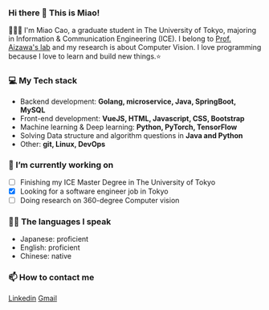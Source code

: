 ### Hi there 👋 This is Miao!

👩🏻‍💻 I'm Miao Cao, a graduate student in The University of Tokyo, majoring in Information & Communication Engineering (ICE). I belong to [Prof. Aizawa's lab](http://www.hal.t.u-tokyo.ac.jp/lab/en/index_1.xhtml) and my research is about Computer Vision.
I love programming because I love to learn and build new things.⭐️

### 💻 My Tech stack
* Backend development: **Golang, microservice, Java, SpringBoot, MySQL**
* Front-end development: **VueJS, HTML, Javascript, CSS, Bootstrap**
* Machine learning & Deep learning: **Python, PyTorch, TensorFlow**
* Solving Data structure and algorithm questions in **Java and Python**
* Other: **git, Linux, DevOps**

### 🌱 I’m currently working on
- [ ] Finishing my ICE Master Degree in The University of Tokyo
- [x] Looking for a software engineer job in Tokyo
- [ ] Doing research on 360-degree Computer vision

### 🙆‍♀️ The languages I speak
* Japanese: proficient
* English: proficient
* Chinese: native

### 📫 How to contact me
[Linkedin](https://www.linkedin.com/in/caomiaotokyo/) [Gmail](mailto:cao@hal.t.u-tokyo.ac.jp)

<!--
**miaosakurai/miaosakurai** is a ✨ _special_ ✨ repository because its `README.md` (this file) appears on your GitHub profile.

Here are some ideas to get you started:

- 🔭 I’m currently working on ...
- 🌱 I’m currently learning ...
- 👯 I’m looking to collaborate on ...
- 🤔 I’m looking for help with ...
- 💬 Ask me about ...
- 📫 How to reach me: ...
- 😄 Pronouns: ...
- ⚡ Fun fact: ...
-->
